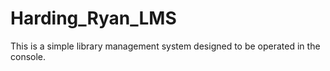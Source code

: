 # Harding_Ryan_LMS
This is a simple library management system designed to be operated in the console.
